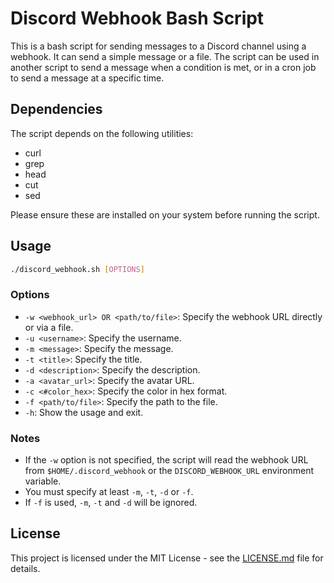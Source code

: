 
# Discord Webhook Bash Script

This is a bash script for sending messages to a Discord channel using a webhook. It can send a simple message or a file. The script can be used in another script to send a message when a condition is met, or in a cron job to send a message at a specific time.

## Dependencies

The script depends on the following utilities:

- curl
- grep
- head
- cut
- sed

Please ensure these are installed on your system before running the script.

## Usage

```sh
./discord_webhook.sh [OPTIONS]
```

### Options

- `-w <webhook_url> OR <path/to/file>`: Specify the webhook URL directly or via a file.
- `-u <username>`: Specify the username.
- `-m <message>`: Specify the message.
- `-t <title>`: Specify the title.
- `-d <description>`: Specify the description.
- `-a <avatar_url>`: Specify the avatar URL.
- `-c <#color_hex>`: Specify the color in hex format.
- `-f <path/to/file>`: Specify the path to the file.
- `-h`: Show the usage and exit.

### Notes

- If the `-w` option is not specified, the script will read the webhook URL from `$HOME/.discord_webhook` or the `DISCORD_WEBHOOK_URL` environment variable.
- You must specify at least `-m`, `-t`, `-d` or `-f`.
- If `-f` is used, `-m`, `-t` and `-d` will be ignored.

## License

This project is licensed under the MIT License - see the [LICENSE.md](LICENSE.md) file for details.
